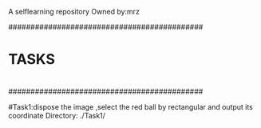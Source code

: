 A selflearning repository
Owned by:mrz

############################################
#                                          #
#                  TASKS                   #
#                                          #
############################################

#Task1:dispose the image ,select the red ball by rectangular and output its coordinate
Directory: ./Task1/
